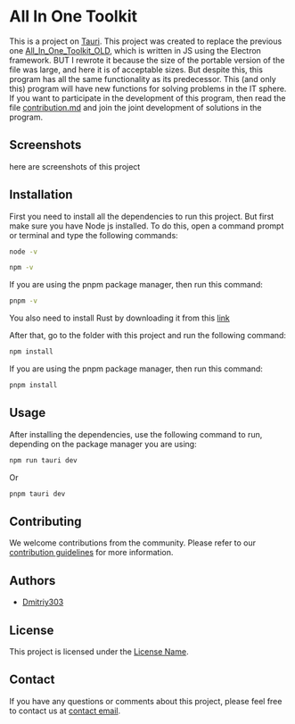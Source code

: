 # All In One Toolkit

This is a project on [Tauri](https://tauri.app/). This project was created to replace the previous one [All_In_One_Toolkit_OLD](https://github.com/rusnakdima/All_In_One_Toolkit_OLD.git), which is written in JS using the Electron framework. BUT I rewrote it because the size of the portable version of the file was large, and here it is of acceptable sizes. But despite this, this program has all the same functionality as its predecessor. This (and only this) program will have new functions for solving problems in the IT sphere. If you want to participate in the development of this program, then read the file [contribution.md](contribution.md) and join the joint development of solutions in the program.

## Screenshots

here are screenshots of this project

## Installation

First you need to install all the dependencies to run this project. But first make sure you have Node js installed.
To do this, open a command prompt or terminal and type the following commands:

```bash
node -v
```

```bash
npm -v
```

If you are using the pnpm package manager, then run this command:

```bash
pnpm -v
```

You also need to install Rust by downloading it from this [link](https://www.rust-lang.org/tools/install)

After that, go to the folder with this project and run the following command:

```bash
npm install
```

If you are using the pnpm package manager, then run this command:

```bash
pnpm install
```

## Usage

After installing the dependencies, use the following command to run, depending on the package manager you are using:

```bash
npm run tauri dev
```
Or
```bash
pnpm tauri dev
```

## Contributing

We welcome contributions from the community. Please refer to our [contribution guidelines](contribution.md) for more information.

## Authors

- [Dmitriy303](https://github.com/rusnakdima)

## License

This project is licensed under the [License Name](LICENSE.MD).

## Contact

If you have any questions or comments about this project, please feel free to contact us at [contact email](rusnakdima03@gmail.com).
